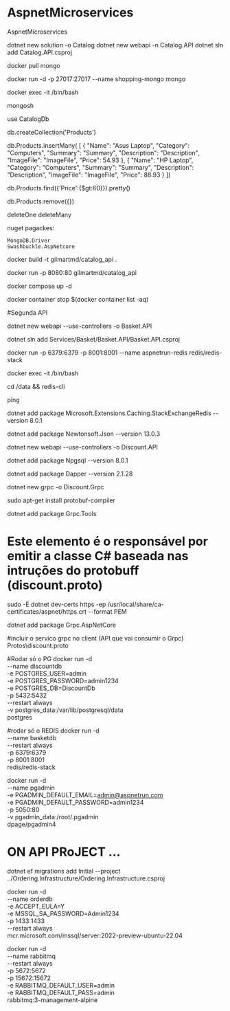 # AspnetMicroservices
AspnetMicroservices

dotnet new solution -o Catalog
dotnet new webapi -n Catalog.API
dotnet sln add Catalog.API.csproj

docker pull mongo

docker run -d -p 27017:27017 --name shopping-mongo mongo

docker exec -it <containerid> /bin/bash

mongosh

use CatalogDb

db.createCollection('Products')


db.Products.insertMany(
			[
			    {
			        "Name": "Asus Laptop",
			        "Category": "Computers",
			        "Summary": "Summary",
			        "Description": "Description",
			        "ImageFile": "ImageFile",
			        "Price": 54.93
			    },
			    {
			        "Name": "HP Laptop",
			        "Category": "Computers",
			        "Summary": "Summary",
			        "Description": "Description",
			        "ImageFile": "ImageFile",
			        "Price": 88.93
			    }
			])

db.Products.find({'Price':{$gt:60}}).pretty()            

db.Products.remove({})

deleteOne
deleteMany

nuget pagackes:

	MongoDB.Driver
	Swashbuckle.AspNetcore





docker build -t gilmartmd/catalog_api .

docker run -p 8080:80 gilmartmd/catalog_api

docker compose up -d

docker container stop $(docker container list -aq)

#Segunda API

dotnet new webapi --use-controllers -o Basket.API

dotnet sln add Services/Basket/Basket.API/Basket.API.csproj

docker run -p 6379:6379 -p 8001:8001 --name aspnetrun-redis redis/redis-stack

docker exec -it <cid> /bin/bash

cd /data && redis-cli

ping

dotnet add package Microsoft.Extensions.Caching.StackExchangeRedis --version 8.0.1

dotnet add package Newtonsoft.Json --version 13.0.3


dotnet new webapi --use-controllers -o Discount.API

dotnet add package Npgsql --version 8.0.1

dotnet add package Dapper --version 2.1.28



dotnet new grpc -o Discount.Grpc

sudo apt-get install protobuf-compiler

dotnet add package Grpc.Tools


# Este elemento é o responsável por emitir a classe C# baseada nas intruções do protobuff (discount.proto)
 <ItemGroup>
   <Protobuf Include="Protos\discount.proto" GrpcServices="Server" />
 </ItemGroup>
  
  


sudo -E dotnet dev-certs https -ep /usr/local/share/ca-certificates/aspnet/https.crt --format PEM

dotnet add package Grpc.AspNetCore


#incluir o servico grpc no client (API que vai consumir o Grpc)
<ItemGroup>
    <Protobuf Include="..\..\Discount\Discount.Grpc\Protos\discount.proto" GrpcServices="Client">
      <Link>Protos\discount.proto</Link>
    </Protobuf>
  </ItemGroup>




#Rodar só o PG
docker run -d \
    --name discountdb \
    -e POSTGRES_USER=admin \
    -e POSTGRES_PASSWORD=admin1234 \
    -e POSTGRES_DB=DiscountDb \
    -p 5432:5432 \
    --restart always \
    -v postgres_data:/var/lib/postgresql/data \
    postgres

#rodar só o REDIS
docker run -d \
    --name basketdb \
    --restart always \
    -p 6379:6379 \
    -p 8001:8001 \
    redis/redis-stack
	

docker run -d \
  --name pgadmin \
  -e PGADMIN_DEFAULT_EMAIL=admin@aspnetrun.com \
  -e PGADMIN_DEFAULT_PASSWORD=admin1234 \
  -p 5050:80 \
  -v pgadmin_data:/root/.pgadmin \
  dpage/pgadmin4
  
# ON API PRoJECT  ...
  dotnet ef migrations add Initial --project ../Ordering.Infrastructure/Ordering.Infrastructure.csproj 	

docker run -d \
  --name orderdb \
  -e ACCEPT_EULA=Y \
  -e MSSQL_SA_PASSWORD=Admin1234 \
  -p 1433:1433 \
  --restart always \
  mcr.microsoft.com/mssql/server:2022-preview-ubuntu-22.04
  
  docker run -d \
  --name rabbitmq \
  --restart always \
  -p 5672:5672 \
  -p 15672:15672 \
  -e RABBITMQ_DEFAULT_USER=admin \
  -e RABBITMQ_DEFAULT_PASS=admin \
  rabbitmq:3-management-alpine
  
  

